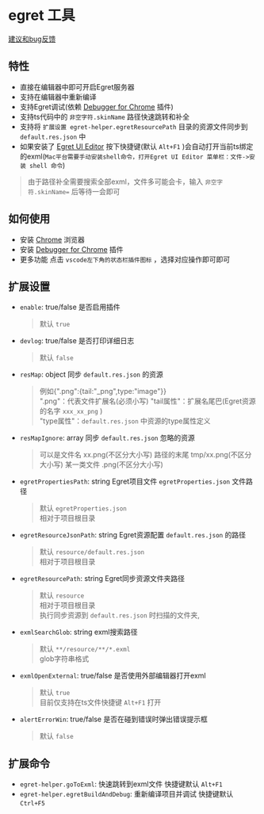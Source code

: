 # egret 工具 
[建议和bug反馈](https://github.com/zt5/egret-helper/issues/new)

## 特性
- 直接在编辑器中即可开启Egret服务器
- 支持在编辑器中重新编译
- 支持Egret调试(依赖 [Debugger for Chrome](https://marketplace.visualstudio.com/items?itemName=msjsdiag.debugger-for-chrome) 插件)
- 支持ts代码中的 `非空字符.skinName` 路径快速跳转和补全
- 支持将 `扩展设置 egret-helper.egretResourcePath` 目录的资源文件同步到 `default.res.json` 中
- 如果安装了 [Egret UI Editor](https://docs.egret.com/uieditor) 按下快捷键(默认 `Alt+F1` )会自动打开当前ts绑定的exml(`Mac平台需要手动安装shell命令，打开Egret UI Editor 菜单栏：文件->安装 shell 命令`)
> 由于路径补全需要搜索全部exml，文件多可能会卡，输入 `非空字符.skinName=` 后等待一会即可  

## 如何使用
* 安装 [Chrome](https://www.google.cn/chrome/) 浏览器
* 安装 [Debugger for Chrome](https://marketplace.visualstudio.com/items?itemName=msjsdiag.debugger-for-chrome) 插件
* 更多功能 点击 `vscode左下角的状态栏插件图标` ，选择对应操作即可即可

## 扩展设置
* `enable`: true/false 是否启用插件  
  >默认 `true`
* `devlog`: true/false 是否打印详细日志  
  >默认 `false`
* `resMap`: object 同步 `default.res.json` 的资源  
  >例如{".png":{tail:"_png",type:"image"}}  
  ".png"：代表文件扩展名(必须小写)
  "tail属性"：扩展名尾巴(Egret资源的名字 `xxx_xx_png` )  
  "type属性"：`default.res.json` 中资源的type属性定义
* `resMapIgnore`: array 同步 `default.res.json` 忽略的资源 
  >可以是文件名 xx.png(不区分大小写)
  路径的末尾 tmp/xx.png(不区分大小写)
  某一类文件 .png(不区分大小写)
* `egretPropertiesPath`: string Egret项目文件 `egretProperties.json` 文件路径  
  >默认 `egretProperties.json`  
  >相对于项目根目录
* `egretResourceJsonPath`: string Egret资源配置 `default.res.json` 的路径  
  >默认 `resource/default.res.json`  
  >相对于项目根目录
* `egretResourcePath`: string Egret同步资源文件夹路径  
  >默认 `resource`  
  >相对于项目根目录  
  >执行同步资源到 `default.res.json` 时扫描的文件夹,
* `exmlSearchGlob`: string exml搜索路径  
  >默认 `**/resource/**/*.exml`  
  >glob字符串格式
* `exmlOpenExternal`: true/false 是否使用外部编辑器打开exml  
  >默认 `true`  
  >目前仅支持在ts文件快捷键 `Alt+F1` 打开
* `alertErrorWin`: true/false 是否在碰到错误时弹出错误提示框
  >默认 `false`  

## 扩展命令
* `egret-helper.goToExml`: 快速跳转到exml文件 快捷键默认 `Alt+F1`
* `egret-helper.egretBuildAndDebug`: 重新编译项目并调试 快捷键默认 `Ctrl+F5`